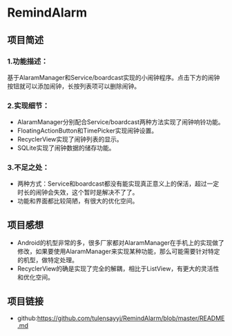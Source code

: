 # RemindAlarm

## 项目简述
### 1.功能描述：
基于AlaramManager和Service/boardcast实现的小闹钟程序。点击下方的闹钟按钮就可以添加闹钟，长按列表项可以删除闹钟。

### 2.实现细节：
- AlaramManager分别配合Service/boardcast两种方法实现了闹钟响铃功能。
- FloatingActionButton和TimePicker实现闹钟设置。
- RecyclerView实现了闹钟列表的显示。
- SQLite实现了闹钟数据的储存功能。

### 3.不足之处：
- 两种方式：Service和boardcast都没有能实现真正意义上的保活，超过一定时长的闹钟会失效，这个暂时是解决不了了。
- 功能和界面都比较简陋，有很大的优化空间。

## 项目感想
- Android的机型非常的多，很多厂家都对AlaramManager在手机上的实现做了修改，如果要使用AlaramManager来实现某种功能，那么可能需要针对特定的机型，做特定处理。
- RecyclerView的确是实现了完全的解耦，相比于ListView，有更大的灵活性和优化空间。

## 项目链接
- github:https://github.com/tulensayyj/RemindAlarm/blob/master/README.md
